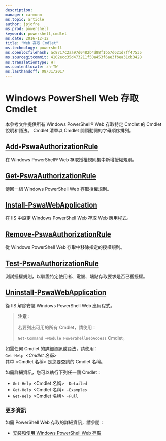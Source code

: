 ```yaml
---
description: 
manager: carmonm
ms.topic: article
author: jpjofre
ms.prod: powershell
keywords: powershell,cmdlet
ms.date: 2016-12-12
title: "Web 存取 Cmdlet"
ms.technology: powershell
ms.openlocfilehash: ac8717c2aa97d0482b4d88f1b57d621d7ff47535
ms.sourcegitcommit: 4102ecc35d473211f50a453f6ae3fbea31cb3428
ms.translationtype: HT
ms.contentlocale: zh-TW
ms.lasthandoff: 08/31/2017
---
```

#  <a name="windows-powershell-web-access-cmdlets"></a>Windows PowerShell Web 存取 Cmdlet

本參考文件提供所有 Windows PowerShell® Web 存取特定 Cmdlet 的 Cmdlet 說明和語法。 Cmdlet 清單以 Cmdlet 開頭動詞的字母順序排列。

## <a name="add-pswaauthorizationruleadd-pswaauthorizationrulemd"></a>[Add-PswaAuthorizationRule](add-pswaauthorizationrule.md)

在 Windows PowerShell® Web 存取授權規則集中新增授權規則。

## <a name="get-pswaauthorizationruleget-pswaauthorizationrulemd"></a>[Get-PswaAuthorizationRule](get-pswaauthorizationrule.md)

傳回一組 Windows PowerShell Web 存取授權規則。

## <a name="install-pswawebapplicationinstall-pswawebapplicationmd"></a>[Install-PswaWebApplication](install-pswawebapplication.md)

在 IIS 中設定 Windows PowerShell Web 存取 Web 應用程式。

## <a name="remove-pswaauthorizationruleremove-pswaauthorizationrulemd"></a>[Remove-PswaAuthorizationRule](remove-pswaauthorizationrule.md)

從 Windows PowerShell Web 存取中移除指定的授權規則。

## <a name="test-pswaauthorizationruletest-pswaauthorizationrulemd"></a>[Test-PswaAuthorizationRule](test-pswaauthorizationrule.md)

測試授權規則，以驗證特定使用者、電腦、端點存取要求是否已獲授權。

## <a name="uninstall-pswawebapplicationuninstall-pswawebapplicationmd"></a>[Uninstall-PswaWebApplication](uninstall-pswawebapplication.md)

從 IIS 解除安裝 Windows PowerShell Web 應用程式。

>**注意**：
>
>若要列出可用的所有 Cmdlet，請使用：
>
> `Get-Command –Module PowerShellWebAccess` Cmdlet。

如需任何 Cmdlet 的詳細資訊或語法，請使用：  
`Get-Help `*&lt;Cmdlet 名稱&gt;*  
其中 &lt;Cmdlet 名稱&gt; 是您要查詢的 Cmdlet 名稱。

如需詳細資訊，您可以執行下列任一個 Cmdlet：

-  `Get-Help `&lt;Cmdlet 名稱&gt;` -Detailed`
-  `Get-Help `&lt;Cmdlet 名稱&gt;` -Examples`
-  `Get-Help `&lt;Cmdlet 名稱&gt;` -Full`

### <a name="more-information"></a>更多資訊

如需 PowerShell Web 存取的詳細資訊，請參閱：

-   [安裝和使用 Windows PowerShell Web 存取](../install-and-use-windows-powershell-web-access.md)

